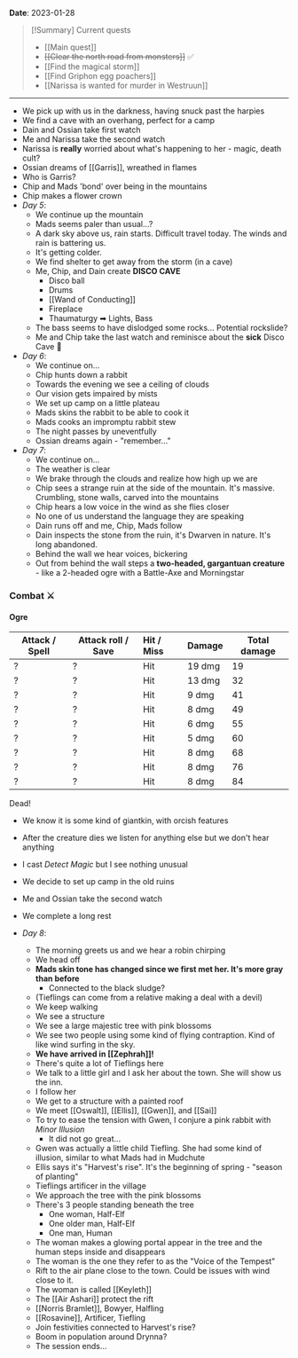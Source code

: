 **Date**: 2023-01-28

> [!Summary] Current quests
> - [[Main quest]]
> - ~~[[Clear the north road from monsters]]~~ ✅
> - [[Find the magical storm]]
> - [[Find Griphon egg poachers]]
> - [[Narissa is wanted for murder in Westruun]]

---
- We pick up with us in the darkness, having snuck past the harpies
- We find a cave with an overhang, perfect for a camp
- Dain and Ossian take first watch
- Me and Narissa take the second watch
- Narissa is **really** worried about what's happening to her - magic, death cult?
- Ossian dreams of [[Garris]], wreathed in flames
- Who is Garris?
- Chip and Mads 'bond' over being in the mountains
- Chip makes a flower crown
- *Day 5*:
	- We continue up the mountain
	- Mads seems paler than usual...?
	- A dark sky above us, rain starts. Difficult travel today. The winds and rain is battering us.
	- It's getting colder.
	- We find shelter to get away from the storm (in a cave)
	- Me, Chip, and Dain create **DISCO CAVE**
		- Disco ball
		- Drums
		- [[Wand of Conducting]]
		- Fireplace
		- Thaumaturgy ➡ Lights, Bass
	- The bass seems to have dislodged some rocks... Potential rockslide?
	- Me and Chip take the last watch and reminisce about the **sick** Disco Cave 🤙
- *Day 6*:
	- We continue on...
	- Chip hunts down a rabbit
	- Towards the evening we see a ceiling of clouds
	- Our vision gets impaired by mists
	- We set up camp on a little plateau
	- Mads skins the rabbit to be able to cook it
	- Mads cooks an impromptu rabbit stew
	- The night passes by uneventfully
	- Ossian dreams again - "remember..."
- *Day 7*:
	- We continue on...
	- The weather is clear
	- We brake through the clouds and realize how high up we are
	- Chip sees a strange ruin at the side of the mountain. It's massive. Crumbling, stone walls, carved into the mountains
	- Chip hears a low voice in the wind as she flies closer
	- No one of us understand the language they are speaking
	- Dain runs off and me, Chip, Mads follow
	- Dain inspects the stone from the ruin, it's Dwarven in nature. It's long abandoned.
	- Behind the wall we hear voices, bickering
	- Out from behind the wall steps a **two-headed, gargantuan creature** - like a 2-headed ogre with a Battle-Axe and Morningstar

### Combat ⚔

#### Ogre

| Attack / Spell | Attack roll / Save | Hit / Miss | Damage | Total damage |
| -------------- | ------------------ | :--------- | ------ | ------------ |
| ?              | ?                  | Hit        | 19 dmg | 19           |
| ?              | ?                  | Hit        | 13 dmg | 32           |
| ?              | ?                  | Hit        | 9 dmg  | 41           |
| ?              | ?                  | Hit        | 8 dmg  | 49           |
| ?              | ?                  | Hit        | 6 dmg  | 55           |
| ?              | ?                  | Hit        | 5 dmg  | 60           |
| ?              | ?                  | Hit        | 8 dmg  | 68           |
| ?              | ?                  | Hit        | 8 dmg  | 76           |
| ?              | ?                  | Hit        | 8 dmg  | 84           |
Dead!

* We know it is some kind of giantkin, with orcish features
* After the creature dies we listen for anything else but we don't hear anything
* I cast *Detect Magic* but I see nothing unusual
* We decide to set up camp in the old ruins
* Me and Ossian take the second watch
* We complete a long rest

* *Day 8*:
	* The morning greets us and we hear a robin chirping
	* We head off
	* **Mads skin tone has changed since we first met her. It's more gray than before**
		* Connected to the black sludge?
	* (Tieflings can come from a relative making a deal with a devil)
	* We keep walking
	* We see a structure
	* We see a large majestic tree with pink blossoms
	* We see two people using some kind of flying contraption. Kind of like wind surfing in the sky.
	* **We have arrived in [[Zephrah]]!**
	* There's quite a lot of Tieflings here
	* We talk to a little girl and I ask her about the town. She will show us the inn.
	* I follow her
	* We get to a structure with a painted roof
	* We meet [[Oswalt]], [[Ellis]], [[Gwen]], and [[Sai]]
	* To try to ease the tension with Gwen, I conjure a pink rabbit with *Minor Illusion*
		* It did not go great...
	* Gwen was actually a little child Tiefling. She had some kind of illusion, similar to what Mads had in Mudchute
	* Ellis says it's "Harvest's rise". It's the beginning of spring - "season of planting"
	* Tieflings artificer in the village
	* We approach the tree with the pink blossoms
	* There's 3 people standing beneath the tree
		* One woman, Half-Elf
		* One older man, Half-Elf
		* One man, Human
	* The woman makes a glowing portal appear in the tree and the human steps inside and disappears
	* The woman is the one they refer to as the "Voice of the Tempest"
	* Rift to the air plane close to the town. Could be issues with wind close to it.
	* The woman is called [[Keyleth]]
	* The [[Air Ashari]] protect the rift
	* [[Norris Bramlet]], Bowyer, Halfling
	* [[Rosavine]], Artificer, Tiefling
	* Join festivities connected to Harvest's rise?
	* Boom in population around Drynna?
	* The session ends...



